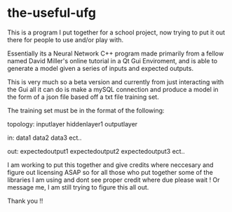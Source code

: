 # the-useful-ufg
 This is a program I put together for a school project, now trying to put it out there for people to use and/or play with.
 
Essentially its a Neural Network C++ program made primarily from a fellow named David Miller's online tutorial in a Qt Gui Enviroment, and is able to generate a model given a series of inputs and expected outputs.
 
This is very much so a beta version and currently from just interacting with the Gui all it can do is make a mySQL connection and produce a model in the form of a json file based off a txt file training set.

The training set must be in the format of the following:

  topology: inputlayer hiddenlayer1 outputlayer
  
  in: data1 data2 data3 ect..
  
  out: expectedoutput1 expectedoutput2 expectedoutput3 ect..
  
  I am working to put this together and give credits where neccesary and figure out licensing ASAP so for all those who put together some of the libraries I am using and dont see proper credit where due please wait ! Or message me, I am still trying to figure this all out.
  
  Thank you !! 
